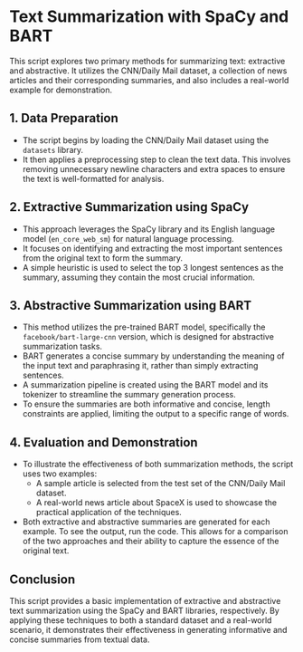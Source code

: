 # Text Summarization with SpaCy and BART

This script explores two primary methods for summarizing text: extractive and abstractive. It utilizes the CNN/Daily Mail dataset, a collection of news articles and their corresponding summaries, and also includes a real-world example for demonstration.

## 1. Data Preparation
- The script begins by loading the CNN/Daily Mail dataset using the `datasets` library.
- It then applies a preprocessing step to clean the text data. This involves removing unnecessary newline characters and extra spaces to ensure the text is well-formatted for analysis.

## 2. Extractive Summarization using SpaCy
- This approach leverages the SpaCy library and its English language model (`en_core_web_sm`) for natural language processing.
- It focuses on identifying and extracting the most important sentences from the original text to form the summary.
- A simple heuristic is used to select the top 3 longest sentences as the summary, assuming they contain the most crucial information.

## 3. Abstractive Summarization using BART
- This method utilizes the pre-trained BART model, specifically the `facebook/bart-large-cnn` version, which is designed for abstractive summarization tasks.
- BART generates a concise summary by understanding the meaning of the input text and paraphrasing it, rather than simply extracting sentences.
- A summarization pipeline is created using the BART model and its tokenizer to streamline the summary generation process.
- To ensure the summaries are both informative and concise, length constraints are applied, limiting the output to a specific range of words.

## 4. Evaluation and Demonstration
- To illustrate the effectiveness of both summarization methods, the script uses two examples:
  - A sample article is selected from the test set of the CNN/Daily Mail dataset.
  - A real-world news article about SpaceX is used to showcase the practical application of the techniques.
- Both extractive and abstractive summaries are generated for each example. To see the output, run the code. This allows for a comparison of the two approaches and their ability to capture the essence of the original text.

## Conclusion
This script provides a basic implementation of extractive and abstractive text summarization using the SpaCy and BART libraries, respectively. By applying these techniques to both a standard dataset and a real-world scenario, it demonstrates their effectiveness in generating informative and concise summaries from textual data.
